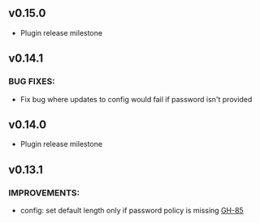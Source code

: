 ## v0.15.0

* Plugin release milestone

## v0.14.1

### BUG FIXES:

* Fix bug where updates to config would fail if password isn't provided

## v0.14.0

* Plugin release milestone

## v0.13.1

### IMPROVEMENTS:

* config: set default length only if password policy is missing [GH-85](https://github.com/hashicorp/vault-plugin-secrets-ad/pull/85)

